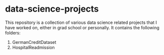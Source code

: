 # data-science-projects

This repository is a collection of various data science related projects that I have worked on, either in grad school or personally. It contains the following folders:

1. GermanCreditDataset
2. HospitalReadmission
